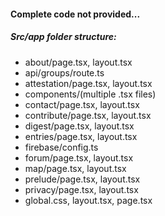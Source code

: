 #### Complete code not provided...

##### Src/app folder structure:
- about/page.tsx, layout.tsx
- api/groups/route.ts
- attestation/page.tsx, layout.tsx
- components/(multiple .tsx files)
- contact/page.tsx, layout.tsx
- contribute/page.tsx, layout.tsx
- digest/page.tsx, layout.tsx
- entries/page.tsx, layout.tsx
- firebase/config.ts
- forum/page.tsx, layout.tsx
- map/page.tsx, layout.tsx
- prelude/page.tsx, layout.tsx
- privacy/page.tsx, layout.tsx
- global.css, layout.tsx, page.tsx

